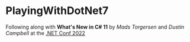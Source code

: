 # PlayingWithDotNet7

Following along with **What's New in C# 11** by *Mads Torgersen* and *Dustin Campbell* at the [.NET Conf 2022](https://www.dotnetconf.net/)
